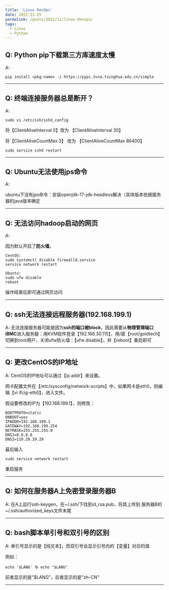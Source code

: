 ```yaml
---
title: 'Linux DevOps'
date: 2022-11-25
permalink: /posts/2022/11/linux-devops/
tags:
  - Linux
  - Python
---
```


## Q: Python pip下载第三方库速度太慢

A: 

```
pip install <pkg-name> -i https://pypi.tuna.tsinghua.edu.cn/simple
```

***

## Q: 终端连接服务器总是断开？

A: 

```
sudo vi /etc/ssh/sshd_config
```
将【ClientAliveInterval 0】改为 【ClientAliveInterval 30】

将【ClientAliveCountMax 3】 改为 【ClientAliveCountMax 86400】

```
sudo service sshd restart
```

***

## Q: Ubuntu无法使用jps命令

A:

ubuntu下没有jps命令：安装openjdk-17-jdk-headless解决（具体版本依据服务器的java版本确定

***

## Q: 无法访问hadoop启动的网页

A:

因为默认开启了**防火墙**。

```
CentOS:
sudo systemctl disable firewalld.service
service network restart

Ubuntu:
sudo ufw disable
reboot
```
操作结束后即可通过网页访问

***

## Q: ssh无法连接远程服务器(192.168.199.1)

A: 无法连接服务器可能是因为**ssh的端口被block**，因此需要从**物理管理端口iBMC**进入服务器：用KVM软件登录【192.168.30.115】，用/密【root/goldtech】
切换到root用户，关闭ufw防火墙：【ufw disable】，并【reboot】重启即可

***

## Q: 更改CentOS的IP地址

A: CentOS的IP地址可以通过【ip addr】来设置。

网卡配置文件在【/etc/sysconfig/network-scripts】中，如果网卡是eth0，则编辑【vi ifcig-eth0】，进入文件。

假设要修改的IP为【192.168.199.1】，则修改：
```
BOOTPROTO=static
ONBOOT=yes
IPADDR=192.168.199.1
GATEWAY=192.168.199.254
NETMASK=255.255.255.0
DNS1=8.8.8.8
DNS2=119.29.29.29
```

最后输入
```
sudo service network restart
```
重启服务

***

## Q: 如何在服务器A上免密登录服务器B

A: 在A上运行ssh-keygen，在~/.ssh/下找到id_rsa.pub，将其上传到
服务器B的~/.ssh/authorized_keys文件末尾

***

## Q: bash脚本单引号和双引号的区别

A: 单引号显示的是【纯文本】，而双引号会显示引号内的【变量】对应的值

例如：
```
echo '$LANG' 与 echo "$LANG"
```
前者显示的是"\$LANG"，后者显示的是"zh-CN"

***

